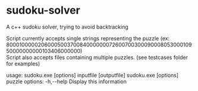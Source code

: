 # sudoku-solver
A c++ sudoku solver, trying to avoid backtracking  
  
Script currently accepts single strings representing the puzzle (ex: 800010000020600050037008400000007260070030009000805300010950000000000103406000000)  
Script also accepts files containing multiple puzzles. (see testcases folder for examples)

usage:
        sudoku.exe [options] inputfile [outputfile]
        sudoku.exe [options] puzzle
options:
        -h,--help        Display this information
